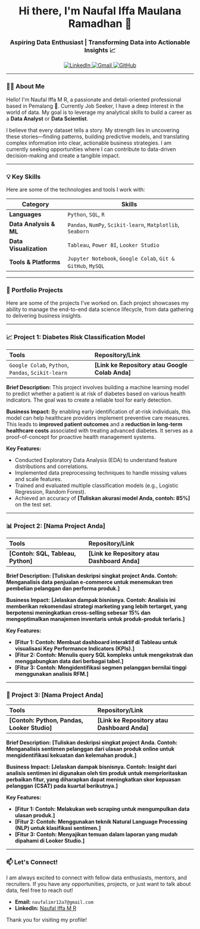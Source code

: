 <h1 align="center">
  Hi there, I'm Naufal Iffa Maulana Ramadhan 👋
</h1>
<h3 align="center">Aspiring Data Enthusiast | Transforming Data into Actionable Insights 📈</h3>

<p align="center">
  <a href="https://www.linkedin.com/in/naufal-iffa-maulana-ramadhan-19982b245/" target="_blank">
    <img src="https://img.shields.io/badge/LinkedIn-0077B5?style=for-the-badge&logo=linkedin&logoColor=white" alt="LinkedIn"/>
  </a>
  <a href="mailto:[naufalimr12a7@gmail.com]">
    <img src="https://img.shields.io/badge/Gmail-D14836?style=for-the-badge&logo=gmail&logoColor=white" alt="Gmail"/>
  </a>
  <a href="https://github.com/Naufaliffa" target="_blank">
    <img src="https://img.shields.io/badge/GitHub-181717?style=for-the-badge&logo=github&logoColor=white" alt="GitHub"/>
  </a>
</p>

---

### 👨‍💻 About Me

Hello! I'm Naufal Iffa M R, a passionate and detail-oriented professional based in Pemalang 📍. Currently Job Seeker, I have a deep interest in the world of data. My goal is to leverage my analytical skills to build a career as a **Data Analyst** or **Data Scientist**.

I believe that every dataset tells a story. My strength lies in uncovering these stories—finding patterns, building predictive models, and translating complex information into clear, actionable business strategies. I am currently seeking opportunities where I can contribute to data-driven decision-making and create a tangible impact.

---

### 💡 Key Skills

Here are some of the technologies and tools I work with:

| Category | Skills |
| --- | --- |
| **Languages** | `Python`, `SQL`, `R` |
| **Data Analysis & ML** | `Pandas`, `NumPy`, `Scikit-learn`, `Matplotlib`, `Seaborn` |
| **Data Visualization** | `Tableau`, `Power BI`, `Looker Studio` |
| **Tools & Platforms** | `Jupyter Notebook`, `Google Colab`, `Git & GitHub`, `MySQL` |


---

### 🚀 Portfolio Projects

Here are some of the projects I've worked on. Each project showcases my ability to manage the end-to-end data science lifecycle, from data gathering to delivering business insights.

---

### 📈 Project 1: Diabetes Risk Classification Model

| **Tools** | **Repository/Link** |
| :--- | :--- |
| `Google Colab`, `Python`, `Pandas`, `Scikit-learn` | **[Link ke Repository atau Google Colab Anda]** |

**Brief Description:**
This project involves building a machine learning model to predict whether a patient is at risk of diabetes based on various health indicators. The goal was to create a reliable tool for early detection.

**Business Impact:**
By enabling early identification of at-risk individuals, this model can help healthcare providers implement preventive care measures. This leads to **improved patient outcomes** and a **reduction in long-term healthcare costs** associated with treating advanced diabetes. It serves as a proof-of-concept for proactive health management systems.

**Key Features:**
-   Conducted Exploratory Data Analysis (EDA) to understand feature distributions and correlations.
-   Implemented data preprocessing techniques to handle missing values and scale features.
-   Trained and evaluated multiple classification models (e.g., Logistic Regression, Random Forest).
-   Achieved an accuracy of **[Tuliskan akurasi model Anda, contoh: 85%]** on the test set.

---

### 📊 Project 2: [Nama Project Anda]

| **Tools** | **Repository/Link** |
| :--- | :--- |
| **[Contoh: SQL, Tableau, Python]** | **[Link ke Repository atau Dashboard Anda]** |

**Brief Description:**
**[Tuliskan deskripsi singkat project Anda. Contoh: Menganalisis data penjualan e-commerce untuk menemukan tren pembelian pelanggan dan performa produk.]**

**Business Impact:**
**[Jelaskan dampak bisnisnya. Contoh: Analisis ini memberikan rekomendasi strategi marketing yang lebih tertarget, yang berpotensi meningkatkan cross-selling sebesar 15% dan mengoptimalkan manajemen inventaris untuk produk-produk terlaris.]**

**Key Features:**
-   **[Fitur 1: Contoh: Membuat dashboard interaktif di Tableau untuk visualisasi Key Performance Indicators (KPIs).]**
-   **[Fitur 2: Contoh: Menulis query SQL kompleks untuk mengekstrak dan menggabungkan data dari berbagai tabel.]**
-   **[Fitur 3: Contoh: Mengidentifikasi segmen pelanggan bernilai tinggi menggunakan analisis RFM.]**

---

### 🛒 Project 3: [Nama Project Anda]

| **Tools** | **Repository/Link** |
| :--- | :--- |
| **[Contoh: Python, Pandas, Looker Studio]** | **[Link ke Repository atau Dashboard Anda]** |

**Brief Description:**
**[Tuliskan deskripsi singkat project Anda. Contoh: Menganalisis sentimen pelanggan dari ulasan produk online untuk mengidentifikasi kekuatan dan kelemahan produk.]**

**Business Impact:**
**[Jelaskan dampak bisnisnya. Contoh: Insight dari analisis sentimen ini digunakan oleh tim produk untuk memprioritaskan perbaikan fitur, yang diharapkan dapat meningkatkan skor kepuasan pelanggan (CSAT) pada kuartal berikutnya.]**

**Key Features:**
-   **[Fitur 1: Contoh: Melakukan web scraping untuk mengumpulkan data ulasan produk.]**
-   **[Fitur 2: Contoh: Menggunakan teknik Natural Language Processing (NLP) untuk klasifikasi sentimen.]**
-   **[Fitur 3: Contoh: Menyajikan temuan dalam laporan yang mudah dipahami di Looker Studio.]**

---

### 📫 Let's Connect!

I am always excited to connect with fellow data enthusiasts, mentors, and recruiters. If you have any opportunities, projects, or just want to talk about data, feel free to reach out!

-   **Email:** `naufalimr12a7@gmail.com`
-   **LinkedIn:** [Naufal Iffa M R](https://www.linkedin.com/in/naufal-iffa-maulana-ramadhan-19982b245]/)

Thank you for visiting my profile!
